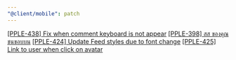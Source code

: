 ```yaml
---
"@client/mobile": patch
---
```


[[PPLE-438] Fix when comment keyboard is not appear](https://linear.app/snts/issue/PPLE-438/fix-when-comment-keyboard-is-not-appear)
[[PPLE-398] สส ของคุณชนขอบบน](https://linear.app/snts/issue/PPLE-398/สส-ของคุณชนขอบบน)
[[PPLE-424] Update Feed styles due to font change](https://linear.app/snts/issue/PPLE-424/update-feed-styles-due-to-font-change)
[[PPLE-425] Link to user when click on avatar](https://linear.app/snts/issue/PPLE-425/link-to-user-when-click-on-avatar)
